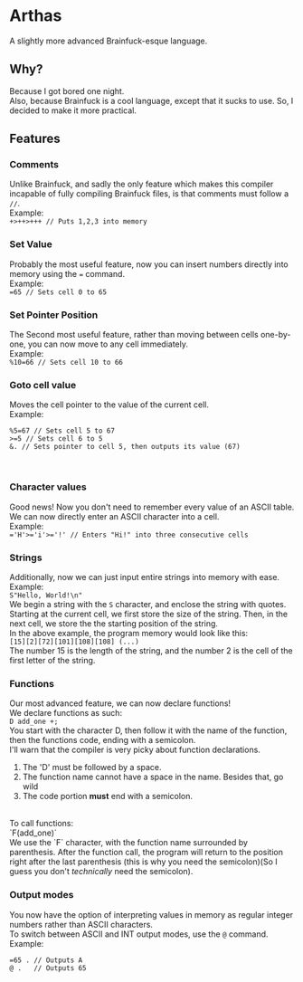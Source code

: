 # Arthas
A slightly more advanced Brainfuck-esque language.

## Why?

Because I got bored one night.<br>
Also, because Brainfuck is a cool language, except that it sucks to use. So, I decided to make it more practical.

## Features

### Comments
Unlike Brainfuck, and sadly the only feature which makes this compiler incapable of fully compiling Brainfuck files, is that
comments must follow a `//`.<br>
Example:<br>
`+>++>+++ // Puts 1,2,3 into memory`<br>

### Set Value
Probably the most useful feature, now you can insert numbers directly into memory using the `=` command.<br>
Example:<br>
`=65 // Sets cell 0 to 65`<br>

### Set Pointer Position
The Second most useful feature, rather than moving between cells one-by-one, you can now move to any cell immediately.<br>
Example:<br>
`%10=66 // Sets cell 10 to 66`<br> 

### Goto cell value
Moves the cell pointer to the value of the current cell.<br>
Example:<br>
```
%5=67 // Sets cell 5 to 67
>=5 // Sets cell 6 to 5
&. // Sets pointer to cell 5, then outputs its value (67)
```
<br>

### Character values
Good news! Now you don't need to remember every value of an ASCII table. We can now directly enter an ASCII character into a cell.<br>
Example:<br>
`='H'>='i'>='!' // Enters "Hi!" into three consecutive cells`

### Strings
Additionally, now we can just input entire strings into memory with ease.<br>
Example:<br>
`S"Hello, World!\n"`<br>
We begin a string with the `S` character, and enclose the string with quotes.<br>
Starting at the current cell, we first store the size of the string. Then, in the next cell, we store the the starting position of the string.<br>
In the above example, the program memory would look like this:<br>
`[15][2][72][101][108][108] (...)`<br>
The number 15 is the length of the string, and the number 2 is the cell of the first letter of the string.<br>

### Functions
Our most advanced feature, we can now declare functions!<br>
We declare functions as such:<br>
`D add_one +;`<br>
You start with the character D, then follow it with the name of the function, then the functions code, ending with a semicolon.<br>
I'll warn that the compiler is very picky about function declarations.
<ol>
    <li> The 'D' must be followed by a space. </li>
    <li> The function name cannot have a space in the name. Besides that, go wild </li>
    <li> The code portion <b>must</b> end with a semicolon. </li>
</ol><br>
To call functions:<br>
`F(add_one)`<br>
We use the `F` character, with the function name surrounded by parenthesis. After the function call, the program will return
to the position right after the last parenthesis (this is why you need the semicolon)(So I guess you don't <i>technically</i> need the semicolon).<br>

### Output modes
You now have the option of interpreting values in memory as regular integer numbers rather than ASCII characters.<br>
To switch between ASCII and INT output modes, use the `@` command.<br>
Example:<br>
```
=65 . // Outputs A
@ .   // Outputs 65
```
